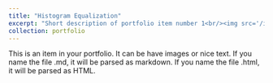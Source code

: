 ```yaml
---
title: "Histogram Equalization"
excerpt: "Short description of portfolio item number 1<br/><img src='/images/histogramEqualization.jpeg'>"
collection: portfolio
---
```


This is an item in your portfolio. It can be have images or nice text. If you name the file .md, it will be parsed as markdown. If you name the file .html, it will be parsed as HTML. 
